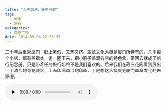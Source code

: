 ```yaml
---
title: "人声鼎沸，琴声已散"
tags:
  - 城市
  - 旅行
categories:
  - 森林广播
date: 2014-09-04 22:33:37
---
```


二十年后重返厦门，赶上暑假，又热又挤。盖章文化大概是厦门所特有的，几乎每个小店，都有盖章处，走一圈下来，把小册子盖满各店的特色章，带回去就成了旅行纪念册。只是带着任务旅行始终不是我们喜欢的。后来我们在菽庄花园看到展出一个清代的青花瓷器，上面印满圆形的印章，于是想这大概就是厦门盖章文化的来源吧。   

<audio id="audio" controls="" preload="none">
  <source id="mp3" src="http://www.coletree.com/radio/coletree_radio_085.mp3">
</audio>